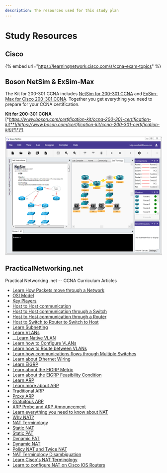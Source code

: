 ```yaml
---
description: The resources used for this study plan
---
```


# Study Resources



## Cisco

{% embed url="https://learningnetwork.cisco.com/s/ccna-exam-topics" %}

## Boson **NetSim & ExSim-Max**

 The Kit for 200-301 CCNA includes [NetSim for 200-301 CCNA](https://www.boson.com/network-simulator/ccna-200-301-cisco-network-simulator) and [ExSim-Max for Cisco 200-301 CCNA](https://www.boson.com/practice-exam/200-301-cisco-ccna-practice-exam). Together you get everything you need to prepare for your CCNA certification.

**Kit for 200-301 CCNA**  
[**https://www.boson.com/certification-kit/ccna-200-301-certification-kit**](https://www.boson.com/certification-kit/ccna-200-301-certification-kit)\*\*\*\*

![](../.gitbook/assets/image.png)

## **PracticalNetworking.net**

Practical Networking .net -- CCNA Curriculum Articles

* [Learn How Packets move through a Network](https://www.practicalnetworking.net/series/packet-traveling/packet-traveling/)
* [OSI Model](https://www.practicalnetworking.net/series/packet-traveling/osi-model/)
* [Key Players](https://www.practicalnetworking.net/series/packet-traveling/key-players/)
* [Host to Host communication](https://www.practicalnetworking.net/series/packet-traveling/host-to-host/)
* [Host to Host communication through a Switch](https://www.practicalnetworking.net/series/packet-traveling/host-to-host-through-a-switch/)
* [Host to Host communication through a Router](https://www.practicalnetworking.net/series/packet-traveling/host-to-host-through-a-router/)
* [Host to Switch to Router to Switch to Host](https://www.practicalnetworking.net/series/packet-traveling/host-switch-router-switch-host/)
* [Learn Subnetting](https://www.youtube.com/watch?v=BWZ-MHIhqjM&list=PLIFyRwBY_4bQUE4IB5c4VPRyDoLgOdExE)
* [Learn VLANs](https://www.practicalnetworking.net/stand-alone/vlans/)
* \_\_[Learn Native VLAN](https://www.youtube.com/watch?v=Fmq1E1Qr2W4)
* [Learn how to Configure VLANs](https://www.practicalnetworking.net/stand-alone/configuring-vlans/)
* [Learn how to Route between VLANs](https://www.practicalnetworking.net/stand-alone/routing-between-vlans/)
* [Learn how communications flows through Multiple Switches](https://www.practicalnetworking.net/stand-alone/communication-through-multiple-switches/)
* [Learn about Ethernet Wiring](https://www.practicalnetworking.net/stand-alone/ethernet-wiring/)
* [Learn EIGRP](https://www.practicalnetworking.net/stand-alone/eigrp-terminology/)
* [Learn about the EIGRP Metric](https://www.practicalnetworking.net/stand-alone/eigrp-metric/)
* [Learn about the EIGRP Feasibility Condition](https://www.practicalnetworking.net/stand-alone/eigrp-feasibility-condition/)
* [Learn ARP](https://www.youtube.com/watch?v=QPi5Nvxaosw)
* [Learn more about ARP](https://www.practicalnetworking.net/series/arp/address-resolution-protocol/)
* [Traditional ARP](https://www.practicalnetworking.net/series/arp/traditional-arp/)
* [Proxy ARP](https://www.practicalnetworking.net/series/arp/proxy-arp/)
* [Gratuitous ARP](https://www.practicalnetworking.net/series/arp/gratuitous-arp/)
* [ARP Probe and ARP Announcement](https://www.practicalnetworking.net/series/arp/arp-probe-arp-announcement/)
* [Learn everything you need to know about NAT](https://www.practicalnetworking.net/series/nat/nat/)
* [Why NAT?](https://www.practicalnetworking.net/series/nat/why-nat/)
* [NAT Terminology](https://www.practicalnetworking.net/series/nat/nat-terminology/)
* [Static NAT](https://www.practicalnetworking.net/series/nat/static-nat/)
* [Static PAT](https://www.practicalnetworking.net/series/nat/static-pat/)
* [Dynamic PAT](https://www.practicalnetworking.net/series/nat/dynamic-pat/)
* [Dynamic NAT](https://www.practicalnetworking.net/series/nat/dynamic-nat/)
* [Policy NAT and Twice NAT](https://www.practicalnetworking.net/series/nat/policy-nat-twice-nat/)
* [NAT Terminology Disambiguation](https://www.practicalnetworking.net/series/nat/nat-terminology-disambiguation/)
* [Learn Cisco's NAT Terminology](https://www.practicalnetworking.net/stand-alone/cisco-nat-terminology/)
* [Learn to configure NAT on Cisco IOS Routers](https://www.practicalnetworking.net/stand-alone/cisco-nat-configurations-ios-router/)

